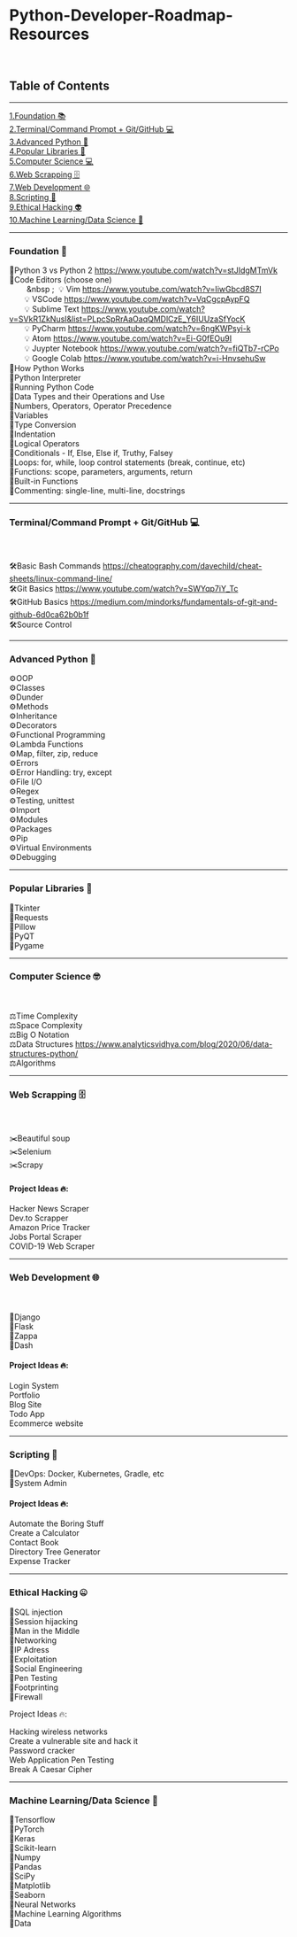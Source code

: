 # Python-Developer-Roadmap-Resources <br><br>




## Table of Contents
<hr>

[1.Foundation 📚](#1) <br>
[2.Terminal/Command Prompt + Git/GitHub 💻](#2) <br>
[3.Advanced Python 🐍](#3) <br>
[4.Popular Libraries 📙](#4) <br>
[5.Computer Science 💻](#5)<br>
[6.Web Scrapping 🗄️](#6) <br>
[7.Web Development 🌐](#7) <br>
[8.Scripting 📜](#8) <br>
[9.Ethical Hacking 👽](#9) <br>
[10.Machine Learning/Data Science 🤖](#10) <br>

<hr>

### <p id="1">Foundation 🐍</p>
📌Python 3 vs Python 2  https://www.youtube.com/watch?v=stJIdgMTmVk<br>
📌Code Editors (choose one)<br>
  &nbsp; &nbsp; &nbsp; &nbsp; &nbsp ;&nbsp; 💡 Vim https://www.youtube.com/watch?v=IiwGbcd8S7I<br>
  &nbsp;&nbsp;&nbsp;&nbsp;&nbsp;&nbsp; 💡 VSCode  https://www.youtube.com/watch?v=VqCgcpAypFQ<br>
  &nbsp;&nbsp;&nbsp;&nbsp;&nbsp;&nbsp; 💡 Sublime Text https://www.youtube.com/watch?v=SVkR1ZkNusI&list=PLpcSpRrAaOaqQMDlCzE_Y6IUUzaSfYocK<br>
  &nbsp;&nbsp;&nbsp;&nbsp;&nbsp;&nbsp; 💡 PyCharm  https://www.youtube.com/watch?v=6ngKWPsyi-k<br>
  &nbsp;&nbsp;&nbsp;&nbsp;&nbsp;&nbsp; 💡 Atom  https://www.youtube.com/watch?v=Ei-G0fEOu9I<br>
  &nbsp;&nbsp;&nbsp;&nbsp;&nbsp;&nbsp; 💡 Juypter Notebook https://www.youtube.com/watch?v=fiQTb7-rCPo<br>
  &nbsp;&nbsp;&nbsp;&nbsp;&nbsp;&nbsp; 💡 Google Colab  https://www.youtube.com/watch?v=i-HnvsehuSw<br>
📌How Python Works<br>
📌Python Interpreter<br>
📌Running Python Code<br>
📌Data Types and their Operations and Use<br>
📌Numbers, Operators, Operator Precedence<br>
📌Variables<br>
📌Type Conversion<br>
📌Indentation<br>
📌Logical Operators<br>
📌Conditionals - If, Else, Else if, Truthy, Falsey<br>
📌Loops: for, while, loop control statements (break, continue, etc)<br>
📌Functions: scope, parameters, arguments, return<br>
📌Built-in Functions<br>
📌Commenting: single-line, multi-line, docstrings<br>

<hr>

### <p id="2">Terminal/Command Prompt + Git/GitHub 💻</p> <br>
🛠️Basic Bash Commands https://cheatography.com/davechild/cheat-sheets/linux-command-line/<br>
🛠️Git Basics https://www.youtube.com/watch?v=SWYqp7iY_Tc <br>
🛠️GitHub Basics https://medium.com/mindorks/fundamentals-of-git-and-github-6d0ca62b0b1f<br>
🛠️Source Control<br>
 
<hr>

### <p id="3">Advanced Python 🐍</p>
⚙️OOP<br>
⚙️Classes<br>
⚙️Dunder<br>
⚙️Methods<br>
⚙️Inheritance<br>
⚙️Decorators<br>
⚙️Functional Programming<br>
⚙️Lambda Functions<br>
⚙️Map, filter, zip, reduce<br>
⚙️Errors<br>
⚙️Error Handling: try, except<br>
⚙️File I/O<br>
⚙️Regex<br>
⚙️Testing, unittest<br>
⚙️Import<br>
⚙️Modules<br>
⚙️Packages<br>
⚙️Pip<br>
⚙️Virtual Environments<br>
⚙️Debugging<br>

<hr>

### <p id="4">Popular Libraries 📙</p>

🔗Tkinter<br>
🔗Requests<br>
🔗Pillow<br>
🔗PyQT<br>
🔗Pygame<br>

<hr>

### <p id="5">Computer Science 🤓</p> <br>
⚖️Time Complexity<br>
⚖️Space Complexity<br>
⚖️Big O Notation<br>
⚖️Data Structures  https://www.analyticsvidhya.com/blog/2020/06/data-structures-python/<br>
⚖️Algorithms<br>

<hr>

### <p id="6">Web Scrapping 🗄️</p> <br>
✂️Beautiful soup<br>
✂️Selenium<br>
✂️Scrapy<br>

#### Project Ideas 🔥:

Hacker News Scraper<br>
Dev.to Scrapper<br>
Amazon Price Tracker<br>
Jobs Portal Scraper<br>
COVID-19 Web Scraper<br>

<hr>

### <p id="7">Web Development 🌐</p> <br>
📂Django<br>
📂Flask<br>
📂Zappa<br>
📂Dash<br>

#### Project Ideas 🔥: 

Login System<br>
Portfolio<br>
Blog Site<br>
Todo App<br>
Ecommerce website

<hr>

### <p id="8">Scripting 📜 </p>
📐DevOps: Docker, Kubernetes, Gradle, etc <br>
📐System Admin<br>

#### Project Ideas 🔥:

Automate the Boring Stuff<br>
Create a Calculator<br>
Contact Book<br>
Directory Tree Generator<br>
Expense Tracker<br>

<hr>

### <p id="9">Ethical Hacking 🤐</p>

🔐SQL injection<br>
🔐Session hijacking<br>
🔐Man in the Middle<br>
🔐Networking<br>
🔐IP Adress<br>
🔐Exploitation<br>
🔐Social Engineering<br>
🔐Pen Testing<br>
🔐Footprinting<br>
🔐Firewall<br>

Project Ideas 🔥:

Hacking wireless networks<br>
Create a vulnerable site and hack it<br>
Password cracker<br>
Web Application Pen Testing<br>
Break A Caesar Cipher<br>

<hr>

### <p id="10">Machine Learning/Data Science 🤖</p>

🧲Tensorflow<br>
🧲PyTorch<br>
🧲Keras<br>
🧲Scikit-learn<br>
🧲Numpy<br>
🧲Pandas<br>
🧲SciPy<br>
🧲Matplotlib<br>
🧲Seaborn<br>
🧲Neural Networks<br>
🧲Machine Learning Algorithms<br>
🧲Data<br>
